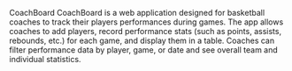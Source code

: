 CoachBoard
CoachBoard is a web application designed for basketball coaches to track their players performances during games. The app allows coaches to add players, record performance stats (such as points, assists, rebounds, etc.) for each game, and display them in a table. Coaches can filter performance data by player, game, or date and see overall team and individual statistics.
